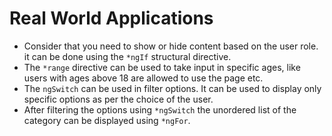 # Real World Applications

- Consider that you need to show or hide content based on the user role. it can be done using the `*ngIf` structural directive.
- The `*range` directive can be used to take input in specific ages, like users with ages above 18 are allowed to use the page etc.
- The `ngSwitch` can be used in filter options. It can be used to display only specific options as per the choice of the user.
- After filtering the options using `*ngSwitch` the unordered list of the category can be displayed using `*ngFor`.